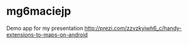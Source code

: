 # mg6maciejp
Demo app for my presentation http://prezi.com/zzvzkyiwh6_c/handy-extensions-to-maps-on-android
